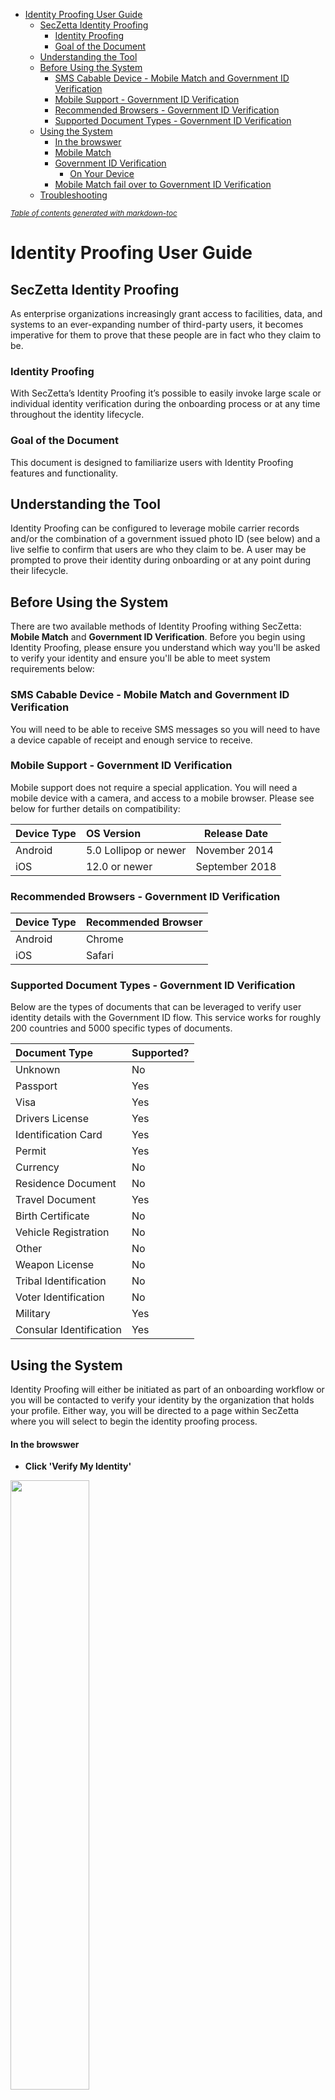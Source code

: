 - [Identity Proofing User Guide](#identity-proofing-user-guide)
  * [SecZetta Identity Proofing](#seczetta-identity-proofing)
    + [Identity Proofing](#identity-proofing)
    + [Goal of the Document](#goal-of-the-document)
  * [Understanding the Tool](#understanding-the-tool)
  * [Before Using the System](#before-using-the-system)
    + [SMS Cabable Device - Mobile Match and Government ID Verification](#sms-cabable-device---mobile-match-and-government-id-verification)
    + [Mobile Support - Government ID Verification](#mobile-support---government-id-verification)
    + [Recommended Browsers - Government ID Verification](#recommended-browsers---government-id-verification)
    + [Supported Document Types - Government ID Verification](#supported-document-types---government-id-verification)
  * [Using the System](#using-the-system)
      - [In the browswer](#in-the-browswer)
    + [Mobile Match](#mobile-match)
    + [Government ID Verification](#government-id-verification)
      - [On Your Device](#on-your-device)
    + [Mobile Match fail over to Government ID Verification](#mobile-match-fail-over-to-government-id-verification)
  * [Troubleshooting](#troubleshooting)

<small><i><a href='http://ecotrust-canada.github.io/markdown-toc/'>Table of contents generated with markdown-toc</a></i></small>


# Identity Proofing User Guide

## SecZetta Identity Proofing

As enterprise organizations increasingly grant access to facilities, data, and systems to an ever-expanding number of third-party users, it becomes imperative for them to prove that these people are in fact who they claim to be.  

### Identity Proofing

With SecZetta’s Identity Proofing it’s possible to easily invoke large scale or individual identity verification during the onboarding process or at any time throughout the identity lifecycle. 

### Goal of the Document

This document is designed to familiarize users with Identity Proofing features and functionality.


## Understanding the Tool

Identity Proofing can be configured to leverage mobile carrier records and/or the combination of a government issued photo ID (see below) and a live selfie to confirm that users are who they claim to be.  A user may be prompted to prove their identity during onboarding or at any point during their lifecycle.  



## Before Using the System

There are two available methods of Identity Proofing withing SecZetta: **Mobile Match** and **Government ID Verification**. Before you begin using Identity Proofing, please ensure you understand which way you'll be asked to verify your identity and ensure you'll be able to meet system requirements below: 

### SMS Cabable Device - Mobile Match and Government ID Verification
You will need to be able to receive SMS messages so you will need to have a device capable of receipt and enough service to receive.

### Mobile Support - Government ID Verification

Mobile support does not require a special application.  You will need a mobile device with a camera, and access to a mobile browser.  Please see below for further details on compatibility:

|Device Type |OS Version            |Release Date  |
|:-----------|:---------------------|--------------|
|Android	   |5.0 Lollipop or newer |November 2014 |
|iOS	       |12.0 or newer         |September 2018|


### Recommended Browsers - Government ID Verification

|Device Type |Recommended Browser|
|:-----------|-------------------|
|Android     |Chrome             |
|iOS		     |Safari             |


### Supported Document Types - Government ID Verification

Below are the types of documents that can be leveraged to verify user identity details with the Government ID flow.  This service works for roughly 200 countries and 5000 specific types of documents. 

|Document Type           |Supported?|
|:-----------------------|:---------|
|Unknown	               |No        |
|Passport                |Yes       |
|Visa                    |Yes       |
|Drivers License	       |Yes       |
|Identification Card     |Yes       |
|Permit           	     |Yes       |
|Currency	               |No        |
|Residence Document      |No        |
|Travel Document         |Yes       |
|Birth Certificate 	     |No        |
|Vehicle Registration    |No        |
|Other	                 |No        |
|Weapon License          |No        |
|Tribal Identification   |No        |
|Voter Identification    |No        |
|Military	               |Yes       |
|Consular Identification |Yes       |


## Using the System

Identity Proofing will either be initiated as part of an onboarding workflow or you will be contacted to verify your identity by the organization that holds your profile.  Either way, you will be directed to a page within SecZetta where you will select to begin the identity proofing process.

#### In the browswer

- **Click 'Verify My Identity'**
<img src="https://github.com/cchristensen-sz/IdentityProofing/blob/81b5395408fbbc092960212754532fce123a2391/img/Screen%20Shot%202021-05-10%20at%208.41.38%20PM.png" width="50%"/>



- **Select your country**

<img src="https://github.com/cchristensen-sz/IdentityProofing/blob/ea442120a1cf09dfb35cfcd1175db7e312d753e9/img/Screen%20Shot%202021-05-10%20at%208.41.59%20PM.png" width="30%"/>



At this point there are 3 potential verification processes that you may encounter:

1. Mobile Match
2. Government ID Verification
3. Mobile Match fail over to Government ID Verification

Each will be outlined below.

### Mobile Match

- **Enter your mobile phone number and home address** and then **click on Confirm Information**

<img src="https://github.com/cchristensen-sz/IdentityProofing/blob/d4b40be586fda0346f7c73c55c27902b125a8096/img/Enter%20Address%20and%20Phone.png" width="30%"/>



- **Select SMS or Voice** for your preferred method to receive a one time PIN

<img src="https://github.com/cchristensen-sz/IdentityProofing/blob/d4b40be586fda0346f7c73c55c27902b125a8096/img/PIN%20Delivery%20Method.jpg" width="30%"/>



- If you selected to receive your PIN via SMS, go to your messages on your mobile device and **find the SMS containing your PIN** 

<img src="https://github.com/cchristensen-sz/IdentityProofing/blob/d4b40be586fda0346f7c73c55c27902b125a8096/img/SMS.jpg" width="30%"/>



**OR**


- If you selected to receive your PIN via Voice, you'll want to answer your phone and **note the PIN as it is read to you on the call**

<img src="https://github.com/cchristensen-sz/IdentityProofing/blob/d4b40be586fda0346f7c73c55c27902b125a8096/img/PIN%20on%20Device.png" width="30%"/>



- **Enter your PIN** and then **click on Confirm Information**

<img src="https://github.com/cchristensen-sz/IdentityProofing/blob/d4b40be586fda0346f7c73c55c27902b125a8096/img/Confirm%20PIN.png" width="30%"/>

- You will now be redirected via the browser to **view your Identity Verification results**.



### Government ID Verification

- **Select the type of identification** that you'd like to use during the verification process

<img src="https://github.com/cchristensen-sz/IdentityProofing/blob/c79fbe9e78f6722b24b6fb8d6c222c036454c346/img/Screen%20Shot%202021-05-10%20at%208.42.26%20PM.png" width="30%"/>



- **Enter your mobile number** where you wish to receive the SMS notification for continuing with the image capture process

<img src="https://github.com/cchristensen-sz/IdentityProofing/blob/c79fbe9e78f6722b24b6fb8d6c222c036454c346/img/Screen%20Shot%202021-05-10%20at%208.42.54%20PM.png" width="30%"/>



- When you are redirected to your phone, **DO NOT** close your browser window.  You will come back here to complete the verification.

<img src="https://github.com/cchristensen-sz/IdentityProofing/blob/c79fbe9e78f6722b24b6fb8d6c222c036454c346/img/Screen%20Shot%202021-05-10%20at%208.43.14%20PM.png" width="30%"/>


#### On Your Device

- **Click on the link within the SMS message**
<img src="https://github.com/cchristensen-sz/IdentityProofing/blob/1eca0f225fcb9eae2710d35c8e417cf7bbaebfb2/img/SMS.jpg" width="30%"/>



- After reviewing directions **Click 'Start'**
<img src="https://github.com/cchristensen-sz/IdentityProofing/blob/00becd908fb3607babebc5cb8ebe41b899fd02db/img/Begin%20capture%20process.png" width="30%"/>



- Follow on screen prompts and **Click 'Capture Using Your Browser Camera'**
<img src="https://github.com/cchristensen-sz/IdentityProofing/blob/848a7d5add8d1fda1dae36edfe3130373e61d927/img/Front%20ID%20Image.png" width="30%"/>


- **Allow the application to access the camera**. The verification requires no special apps to be installed, but in order to successfully capture images of your ID and your selfie you will have to grant temporary access to the camera via your mobile browser.
<img src="https://github.com/cchristensen-sz/IdentityProofing/blob/848a7d5add8d1fda1dae36edfe3130373e61d927/img/Allow%20Camera%20Access.jpg" width="30%"/>


- **Capture Image**.  If you are using your drivers license or ID this will be the image of the front of your ID.  If you are using your passport this will be the imgage the photo page.  Follow on screen prompts to properly align the image and verify image meets requirements before submitting.  If your image does not meet one of the requirements please review the [Tips and Tricks](https://github.com/cchristensen-sz/IdentityProofing/blob/cac396a002e52069745c8147ce5fbf471945b1ac/img/tips_and_tricks.pdf) document and try again.  Once all requirements have been met, **Click 'Save and Next'**
<img src="https://github.com/cchristensen-sz/IdentityProofing/blob/0b5c9132b7c0bf4eb5eff3fdd8bf766fa171059c/img/Front%20of%20ID.png" width="30%"/> 


- If you used an ID or a drivers license, you will now begin the process of capturing the image of the back of the document. **CLick on 'Capture Using Your Browser Camera'** to take the second photo.
<img src="https://github.com/cchristensen-sz/IdentityProofing/blob/38de26c7dace4fa4754aff8db93700bd35399abe/img/Back%20of%20ID%20start.png" width="30%"/>

- Capture the image with on screen guidance

<img src="https://github.com/cchristensen-sz/IdentityProofing/blob/38de26c7dace4fa4754aff8db93700bd35399abe/img/Back%20of%20ID%20Submit.png" width="30%"/>

- Once an acceptable image has been captured, **Click 'Save and Next'**

- **Capture Seflie** by following on screen prompts.  **Click 'Capture Using Your Phone Camera'**. Once captured, if the image is acceptabale you will be redirected back to the browswer window where the ID Proofing process was initiated.
<img src="https://github.com/cchristensen-sz/IdentityProofing/blob/1e64e168db0311151a92167f2bed709fddabf636/img/Selfie%20Start.png" width="30%"/>

- Smile!

<img src="https://github.com/cchristensen-sz/IdentityProofing/blob/ebf63167829f016ac82e3d0075da6277a1a077ac/img/Selfie.png" width="30%"/>

- Once you submit your images and see this screen you can pick up the process in your original browser window.

<img src="https://github.com/cchristensen-sz/IdentityProofing/blob/1e64e168db0311151a92167f2bed709fddabf636/img/Selfie%20Submit.png" width="30%"/>

- Ensure that you see the results from your proofing activity.  You have completed Government ID verification!

<img src="https://github.com/cchristensen-sz/IdentityProofing/blob/b4dd27657f7be4a75696ee6855fee44bf285469f/img/Proofing%20completion%20.png" width="30%"/>

### Mobile Match fail over to Government ID Verification
- This workflow is a combination of Mobile Match and Government ID Verification.  You will:
-  **Select Your Country**
-  If you are US based, you will proceed to the [Mobile Match workflow](https://github.com/cchristensen-sz/IdentityProofing#mobile-match).
-  If you pass the mobile match workflow, your verification is complete
-  If SecZetta is unable to verify your identity via Mobile Match you will proceed to the [Government ID Verification workflow](https://github.com/cchristensen-sz/IdentityProofing#government-id-verification)
<img src="https://github.com/cchristensen-sz/IdentityProofing/blob/d4b40be586fda0346f7c73c55c27902b125a8096/img/Unable%20to%20prove%20your%20Identity.png" width="30%"/>
-  Once completed, you will be returned to the browser you inititated proofing from and your results will be displayed.

## Troubleshooting 
If you run into challenges, the following should be attempted before contacting support:
- Ensure you have sufficient service
- Ensure your use case meets requirements listed [HERE](https://github.com/cchristensen-sz/IdentityProofing/blob/main/README.md#before-using-the-system)
- For challenges during the Government ID Verification process please reference this [Tips and Tricks](https://github.com/cchristensen-sz/IdentityProofing/blob/cac396a002e52069745c8147ce5fbf471945b1ac/img/tips_and_tricks.pdf) document.
- Ensure you have sufficient battery on your device or that you are plugged in.
- Close other open mobile browser windows.


